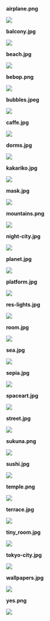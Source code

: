 **airplane.png**

![](data/backgrounds/airplane.png)

**balcony.jpg**

![](data/backgrounds/balcony.jpg)

**beach.jpg**

![](data/backgrounds/beach.jpg)

**bebop.png**

![](data/backgrounds/bebop.png)

**bubbles.jpeg**

![](data/backgrounds/bubbles.jpeg)

**caffe.jpg**

![](data/backgrounds/caffe.jpg)

**dorms.jpg**

![](data/backgrounds/dorms.jpg)

**kakariko.jpg**

![](data/backgrounds/kakariko.jpg)

**mask.jpg**

![](data/backgrounds/mask.jpg)

**mountains.png**

![](data/backgrounds/mountains.png)

**night-city.jpg**

![](data/backgrounds/night-city.jpg)

**planet.jpg**

![](data/backgrounds/planet.jpg)

**platform.jpg**

![](data/backgrounds/platform.jpg)

**res-lights.jpg**

![](data/backgrounds/res-lights.jpg)

**room.jpg**

![](data/backgrounds/room.jpg)

**sea.jpg**

![](data/backgrounds/sea.jpg)

**sepia.jpg**

![](data/backgrounds/sepia.jpg)

**spaceart.jpg**

![](data/backgrounds/spaceart.jpg)

**street.jpg**

![](data/backgrounds/street.jpg)

**sukuna.png**

![](data/backgrounds/sukuna.png)

**sushi.jpg**

![](data/backgrounds/sushi.jpg)

**temple.png**

![](data/backgrounds/temple.png)

**terrace.jpg**

![](data/backgrounds/terrace.jpg)

**tiny_room.jpg**

![](data/backgrounds/tiny_room.jpg)

**tokyo-city.jpg**

![](data/backgrounds/tokyo-city.jpg)

**wallpapers.jpg**

![](data/backgrounds/wallpapers.jpg)

**yes.png**

![](data/backgrounds/yes.png)

